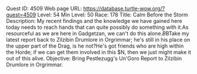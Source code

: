 Quest ID: 4509
Web page URL: https://database.turtle-wow.org/?quest=4509
Level: 54
Min Level: 50
Race: 178
Title: Calm Before the Storm
Description: My recent findings and the knowledge we have gained here today needs to reach hands that can quite possibly do something with it.As resourceful as we are here in Gadgetzan, we can't do this alone.$B$BTake my latest report back to Zilzibin Drumlore in Orgrimmar; he's still in his place on the upper part of the Drag, is he not?He's got friends who are high within the Horde; if we can get them involved in this $N, then we just might make it out of this alive.
Objective: Bring Pestlezugg's Un'Goro Report to Zilzibin Drumlore in Orgrimmar.
